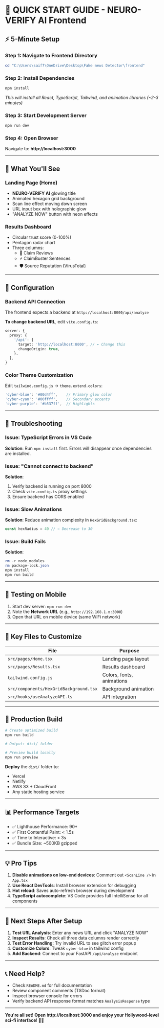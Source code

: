 # 🚀 QUICK START GUIDE - NEURO-VERIFY AI Frontend

## ⚡ 5-Minute Setup

### Step 1: Navigate to Frontend Directory
```powershell
cd "C:\Users\saif7\OneDrive\Desktop\Fake news Detector\frontend"
```

### Step 2: Install Dependencies
```powershell
npm install
```
*This will install all React, TypeScript, Tailwind, and animation libraries (~2-3 minutes)*

### Step 3: Start Development Server
```powershell
npm run dev
```

### Step 4: Open Browser
Navigate to: **http://localhost:3000**

---

## 🎯 What You'll See

### Landing Page (Home)
- **NEURO-VERIFY AI** glowing title
- Animated hexagon grid background
- Scan line effect moving down screen
- URL input box with holographic glow
- "ANALYZE NOW" button with neon effects

### Results Dashboard
- Circular trust score (0-100%)
- Pentagon radar chart
- Three columns:
  - 🧩 Claim Reviews
  - ⚡ ClaimBuster Sentences
  - 🛡️ Source Reputation (VirusTotal)

---

## 🔧 Configuration

### Backend API Connection

The frontend expects a backend at `http://localhost:8000/api/analyze`

**To change backend URL**, edit `vite.config.ts`:

```typescript
server: {
  proxy: {
    '/api': {
      target: 'http://localhost:8000', // ← Change this
      changeOrigin: true,
    },
  },
}
```

### Color Theme Customization

Edit `tailwind.config.js` → `theme.extend.colors`:

```javascript
'cyber-blue': '#00d4ff',    // Primary glow color
'cyber-cyan': '#00ffff',    // Secondary accents
'cyber-purple': '#b537ff',  // Highlights
```

---

## 🐛 Troubleshooting

### Issue: TypeScript Errors in VS Code
**Solution**: Run `npm install` first. Errors will disappear once dependencies are installed.

### Issue: "Cannot connect to backend"
**Solution**: 
1. Verify backend is running on port 8000
2. Check `vite.config.ts` proxy settings
3. Ensure backend has CORS enabled

### Issue: Slow Animations
**Solution**: Reduce animation complexity in `HexGridBackground.tsx`:
```typescript
const hexRadius = 40 // ← Decrease to 30
```

### Issue: Build Fails
**Solution**:
```powershell
rm -r node_modules
rm package-lock.json
npm install
npm run build
```

---

## 📱 Testing on Mobile

1. Start dev server: `npm run dev`
2. Note the **Network URL** (e.g., `http://192.168.1.x:3000`)
3. Open that URL on mobile device (same WiFi network)

---

## 🎨 Key Files to Customize

| File | Purpose |
|------|---------|
| `src/pages/Home.tsx` | Landing page layout |
| `src/pages/Results.tsx` | Results dashboard |
| `tailwind.config.js` | Colors, fonts, animations |
| `src/components/HexGridBackground.tsx` | Background animation |
| `src/hooks/useAnalyzeAPI.ts` | API integration |

---

## 🚀 Production Build

```powershell
# Create optimized build
npm run build

# Output: dist/ folder

# Preview build locally
npm run preview
```

**Deploy** the `dist/` folder to:
- Vercel
- Netlify
- AWS S3 + CloudFront
- Any static hosting service

---

## 📊 Performance Targets

- ✅ Lighthouse Performance: 90+
- ✅ First Contentful Paint: < 1.5s
- ✅ Time to Interactive: < 3s
- ✅ Bundle Size: ~500KB gzipped

---

## 💡 Pro Tips

1. **Disable animations on low-end devices**: Comment out `<ScanLine />` in `App.tsx`
2. **Use React DevTools**: Install browser extension for debugging
3. **Hot reload**: Saves auto-refresh browser during development
4. **TypeScript autocomplete**: VS Code provides full IntelliSense for all components

---

## 🎯 Next Steps After Setup

1. **Test URL Analysis**: Enter any news URL and click "ANALYZE NOW"
2. **Inspect Results**: Check all three data columns render correctly
3. **Test Error Handling**: Try invalid URL to see glitch error popup
4. **Customize Colors**: Tweak `cyber-blue` in tailwind config
5. **Add Backend**: Connect to your FastAPI `/api/analyze` endpoint

---

## 📞 Need Help?

- Check `README.md` for full documentation
- Review component comments (TSDoc format)
- Inspect browser console for errors
- Verify backend API response format matches `AnalysisResponse` type

---

**You're all set! Open http://localhost:3000 and enjoy your Hollywood-level sci-fi interface! 🚀✨**
